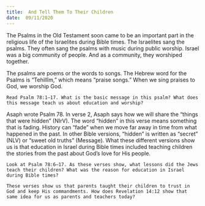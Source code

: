```yaml
---
title:  And Tell Them To Their Children 
date:  09/11/2020
---
```


The Psalms in the Old Testament soon came to be an important part in the religious life of the Israelites during Bible times. The Israelites sang the psalms. They often sang the psalms with music during public worship. Israel was a big community of people. And as a community, they worshiped together.

The psalms are poems or the words to songs. The Hebrew word for the Psalms is “Tehillîm,” which means “praise songs.” When we sing praises to God, we worship God.

`Read Psalm 78:1–17. What is the basic message in this psalm? What does this message teach us about education and worship?`

Asaph wrote Psalm 78. In verse 2, Asaph says how we will share the “things that were hidden” (NIrV). The word “hidden” in this verse means something that is fading. History can “fade” when we move far away in time from what happened in the past. In other Bible versions, “hidden” is written as “secret” (NLV) or “sweet old truths” (Message). What these different versions show us is that education in Israel during Bible times included teaching children the stories from the past about God’s love for His people.

`Look at Psalm 78:6–17. As these verses show, what lessons did the Jews teach their children? What was the reason for education in Israel during Bible times?`

`These verses show us that parents taught their children to trust in God and keep His commandments. How does Revelation 14:12 show that same idea for us as parents and teachers today?`
